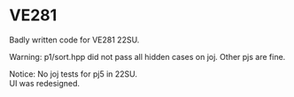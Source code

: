 # VE281
Badly written code for VE281 22SU.  

Warning: p1/sort.hpp did not pass all hidden cases on joj.   Other pjs are fine.

Notice: No joj tests for pj5 in 22SU.  
UI was redesigned.

